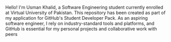 Hello! I'm Usman Khalid, a Software Engineering student currently enrolled at Virtual University of Pakistan. This repository has been created as part of my application for GitHub's Student Developer Pack. As an aspiring software engineer, I rely on industry-standard tools and platforms, and GitHub is essential for my personal projects and collaborative work with peers
